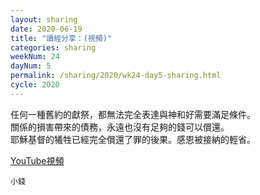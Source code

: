 ```yaml
---
layout: sharing
date: 2020-06-19
title: "讀經分享：(視頻)"
categories: sharing
weekNum: 24
dayNum: 5
permalink: /sharing/2020/wk24-day5-sharing.html
cycle: 2020
---
```


任何一種舊約的獻祭，都無法完全表達與神和好需要滿足條件。  
關係的損害帶來的債務，永遠也沒有足夠的錢可以償還。  
耶穌基督的犧牲已經完全償還了罪的後果。感恩被接納的輕省。  

[YouTube視頻](https://youtu.be/KD-_GIUS8pY)

`小錢`
